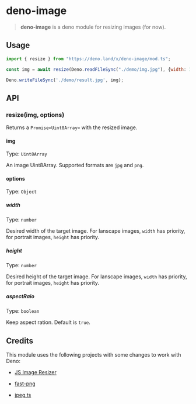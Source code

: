 # deno-image

> **deno-image** is a deno module for resizing images (for now).

## Usage

```javascript
import { resize } from "https://deno.land/x/deno-image/mod.ts";

const img = await resize(Deno.readFileSync("./demo/img.jpg"), {width: 100, height: 100});

Deno.writeFileSync('./demo/result.jpg', img);
```

## API

### resize(img, options)

Returns a `Promise<Uint8Array>` with the resized image.

#### img

Type: `Uint8Array`

An image Uint8Array. Supported formats are `jpg` and `png`.

#### options

Type: `Object`

##### width

Type: `number`

Desired width of the target image. For lanscape images, `width` has priority, for portrait images, `height` has priority.

##### height

Type: `number`

Desired height of the target image. For lanscape images, `width` has priority, for portrait images, `height` has priority.

##### aspectRaio

Type: `boolean`

Keep aspect ration. Default is `true`.

## Credits

This module uses the following projects with some changes to work with Deno:

* [JS Image Resizer](https://github.com/vibster/JS-Image-Resizer)

* [fast-png](https://github.com/image-js/fast-png)

* [jpeg.ts](https://github.com/fakoua/jpeg.ts)

